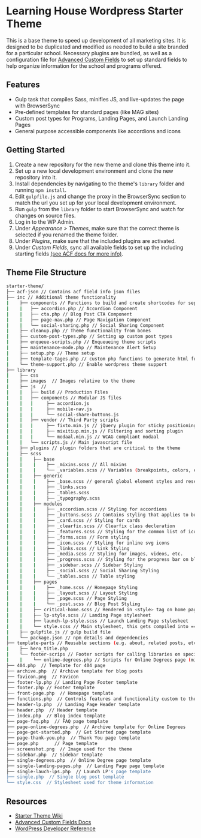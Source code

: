 # Learning House Wordpress Starter Theme

This is a base theme to speed up development of all marketing sites. It is designed to be duplicated and modified as needed to build a site branded for a particular school. Necessary plugins are bundled, as well as a configuration file for [Advanced Custom Fields](https://www.advancedcustomfields.com/) to set up standard fields to help organize information for the school and programs offered.

## Features

* Gulp task that compiles Sass, minifies JS, and live-updates the page with BrowserSync
* Pre-defined templates for standard pages (like MAG sites)
* Custom post types for Programs, Landing Pages, and Launch Landing Pages
* General purpose accessible components like accordions and icons

## Getting Started

1. Create a new repository for the new theme and clone this theme into it.
2. Set up a new local development environment and clone the new repository into it.
3. Install dependencies by navigating to the theme's `library` folder and running `npm install`.
4. Edit `gulpfile.js` and change the proxy in the BrowserSync section to match the url you set up for your local development environment.
5. Run `gulp` from the `library` folder to start BrowserSync and watch for changes on source files.
6. Log in to the WP Admin.
7. Under _Appearance > Themes_, make sure that the correct theme is selected if you renamed the theme folder.
8. Under _Plugins_, make sure that the included plugins are activated.
9. Under _Custom Fields_, sync all available fields to set up the including starting fields [(see ACF docs for more info)](https://www.advancedcustomfields.com/resources/synchronized-json/).

## Theme File Structure

```bash
starter-theme/
├── acf-json // Contains acf field info json files
├── inc // Additional theme functionality
|    ├── components // Functions to build and create shortcodes for separate items
|    |   ├── accordion.php // Accordion Component
|    |   ├── cta.php // Blog Post CTA Component
|    |   ├── page-nav.php // Page Navigation Component
|    |   └── social-sharing.php // Social Sharing Component
|    ├── cleanup.php // Theme functionality from bones
|    ├── custom-post-types.php // Setting up custom post types
|    ├── enqueue-scripts.php // Enqueueing theme scripts
|    ├── maintenance-mode.php // Maintenance Alert Setup
|    ├── setup.php // Theme setup
|    ├── template-tages.php // custom php functions to generate html for templates
|    └── theme-support.php // Enable wordpress theme support
├── library
|    ├── css
|    ├── images  // Images relative to the theme
|    ├── js  //
|    |   ├── build // Production Files
|    |   ├── components // Modular JS files
|    |   |     ├── accordion.js
|    |   |     ├── mobile-nav.js
|    |   |     └── social-share-buttons.js
|    |   ├── vendor // Third Party scripts
|    |   |     ├── fixto.min.js // jQuery plugin for sticky positioning
|    |   |     ├── mixitiup.min.js // Filtering and sorting plugin
|    |   |     └── modaal.min.js // WCAG compliant modaal
|    |   └── scripts.js // Main javascript file
|    ├── plugins // plugin folders that are critical to the theme
|    ├── scss
|    |    ├── base
|    |    |    ├── _mixins.scss // All mixins
|    |    |    └── _variables.scss // Variables (breakpoints, colors, etc.)
|    |    ├── generic
|    |    |    ├── _base.scss // general global element styles and resets
|    |    |    ├── _links.scss
|    |    |    ├── _tables.scss
|    |    |    ├── _typography.scss
|    |    ├── modules
|    |    |    ├── _accordion.scss // Styling for accordions
|    |    |    ├── _buttons.scss // Contains styling that applies to buttons
|    |    |    ├── _card.scss // Styling for cards
|    |    |    ├── _clearfix.scss // Clearfix class decleration
|    |    |    ├── _features.scss // Styling for the common list of icons with paragraphs
|    |    |    ├── _forms.scss // Form styling
|    |    |    ├── _icon.scss // Styling for inline svg icons
|    |    |    ├── _links.scss // Link Styling
|    |    |    ├── _media.scss // Styling for images, videos, etc.
|    |    |    ├── _progress.scss // Styling for the progress bar on blog posts
|    |    |    ├── _sidebar.scss // Sidebar Styling
|    |    |    ├── _social.scss // Social Sharing Styling
|    |    |    └── _tables.scss // Table styling
|    |    ├── pages
|    |    |    ├── _home.scss // Homepage Styling
|    |    |    ├── _layout.scss // Layout Styling
|    |    |    ├── _page.scss // Page Styling
|    |    |    └── _post.scss // Blog Post Styling
|    |    ├── critical-home.scss // Rendered in <style> tag on home page
|    |    ├── lp-style.scss // Landing Page stylesheet
|    |    ├── launch-lp-style.scss // Launch Landing Page stylesheet
|    |    └── style.scss // Main stylesheet, this gets compiled into ==> style.css
|    ├── gulpfile.js // gulp build file
|    └── package.json // npm details and dependencies
├── template-parts // Reusable sections (e.g. about, related posts, etc)
|    ├── hero_title.php
|    └── footer-scrips // Footer scripts for calling libraries on specific pages
|    |    └── online-degrees.php // Scripts for Online Degrees page (mixitup.js)
├── 404.php  // Template for 404 page
├── archive.php  // Archive template for blog posts
├── favicon.png  // Favicon
├── footer-lp.php // Landing Page Footer template
├── footer.php // Footer template
├── front-page.php  // Homepage template
├── functions.php  // Controls features and functionality custom to the theme
├── header-lp.php  // Landing Page Header template
├── header.php  // Header template
├── index.php  // Blog index template
├── page-faq.php  // FAQ page template
├── page-online-degrees.php  // Archive template for Online Degrees
├── page-get-started.php  // Get Started page template
├── page-thank-you.php  // Thank You page template
├── page.php	  // Page template
├── screenshot.png  // Image used for the theme
├── sidebar.php  // Sidebar template
├── single-degrees.php  // Online Degree page template
├── single-landing-pages.php  // Landing Page page template
├── single-lauch-lps.php  // Launch LP's page template
├── single.php  // Single blog post template
└── style.css  // Stylesheet used for theme information
```

## Resources

* [Starter Theme Wiki](https://github.com/thelearninghouse/starter-theme/wiki)
* [Advanced Custom Fields Docs](https://www.advancedcustomfields.com/resources/)
* [WordPress Developer Reference](https://developer.wordpress.org/reference/)
